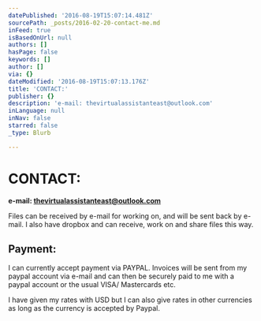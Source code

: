 ```yaml
---
datePublished: '2016-08-19T15:07:14.481Z'
sourcePath: _posts/2016-02-20-contact-me.md
inFeed: true
isBasedOnUrl: null
authors: []
hasPage: false
keywords: []
author: []
via: {}
dateModified: '2016-08-19T15:07:13.176Z'
title: 'CONTACT:'
publisher: {}
description: 'e-mail: thevirtualassistanteast@outlook.com'
inLanguage: null
inNav: false
starred: false
_type: Blurb

---
```

# CONTACT:

**e-mail: thevirtualassistanteast@outlook.com**

Files can be received by e-mail for working on, and will be sent back by e-mail. I also have dropbox and can receive, work on and share files this way.

## Payment:

I can currently accept payment via PAYPAL. Invoices will be sent from my paypal account via e-mail and can then be securely paid to me with a paypal account or the usual VISA/ Mastercards etc.

I have given my rates with USD but I can also give rates in other currencies as long as the currency is accepted by Paypal.